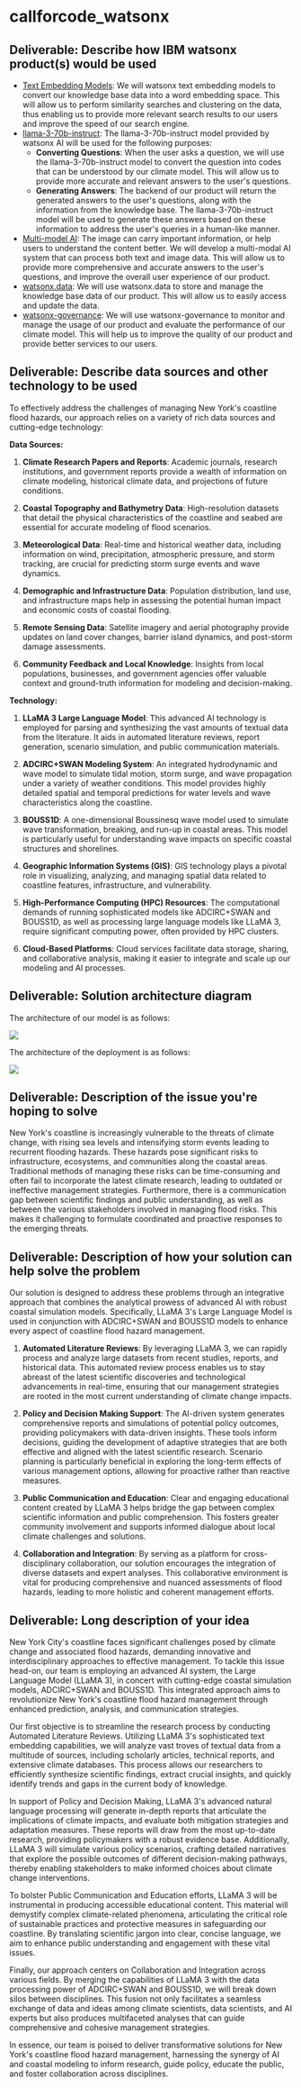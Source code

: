 # callforcode_watsonx

## Deliverable: Describe how IBM watsonx product(s) would be used

- [Text Embedding Models](https://eu-de.dataplatform.cloud.ibm.com/docs/content/wsj/analyze-data/fm-models-embed.html?context=wx): We will watsonx text embedding models to convert our knowledge base data into a word embedding space. This will allow us to perform similarity searches and clustering on the data, thus enabling us to provide more relevant search results to our users and improve the speed of our search engine.
- [llama-3-70b-instruct](https://www.ibm.com/products/watsonx-ai/foundation-models): The llama-3-70b-instruct model provided by watsonx AI will be used for the following purposes:
  - **Converting Questions**: When the user asks a question, we will use the llama-3-70b-instruct model to convert the question into codes that can be understood by our climate model. This will allow us to provide more accurate and relevant answers to the user's questions.
  - **Generating Answers**: The backend of our product will return the generated answers to the user's questions, along with the information from the knowledge base. The llama-3-70b-instruct model will be used to generate these answers based on these information to address the user's queries in a human-like manner.
- [Multi-model AI](https://www.ibm.com/products/watsonx-ai): The image can carry important information, or help users to understand the content better. We will develop a multi-modal AI system that can process both text and image data. This will allow us to provide more comprehensive and accurate answers to the user's questions, and improve the overall user experience of our product.
- [watsonx.data](https://www.ibm.com/products/watsonx-data): We will use watsonx.data to store and manage the knowledge base data of our product. This will allow us to easily access and update the data.
- [watsonx-governance](https://www.ibm.com/products/watsonx-governance): We will use watsonx-governance to monitor and manage the usage of our product and evaluate the performance of our climate model. This will help us to improve the quality of our product and provide better services to our users.

## Deliverable: Describe data sources and other technology to be used

To effectively address the challenges of managing New York's coastline flood hazards, our approach relies on a variety of rich data sources and cutting-edge technology:

**Data Sources:**

1. **Climate Research Papers and Reports**: Academic journals, research institutions, and government reports provide a wealth of information on climate modeling, historical climate data, and projections of future conditions.

2. **Coastal Topography and Bathymetry Data**: High-resolution datasets that detail the physical characteristics of the coastline and seabed are essential for accurate modeling of flood scenarios.

3. **Meteorological Data**: Real-time and historical weather data, including information on wind, precipitation, atmospheric pressure, and storm tracking, are crucial for predicting storm surge events and wave dynamics.

4. **Demographic and Infrastructure Data**: Population distribution, land use, and infrastructure maps help in assessing the potential human impact and economic costs of coastal flooding.

5. **Remote Sensing Data**: Satellite imagery and aerial photography provide updates on land cover changes, barrier island dynamics, and post-storm damage assessments.

6. **Community Feedback and Local Knowledge**: Insights from local populations, businesses, and government agencies offer valuable context and ground-truth information for modeling and decision-making.

**Technology:**

1. **LLaMA 3 Large Language Model**: This advanced AI technology is employed for parsing and synthesizing the vast amounts of textual data from the literature. It aids in automated literature reviews, report generation, scenario simulation, and public communication materials.

2. **ADCIRC+SWAN Modeling System**: An integrated hydrodynamic and wave model to simulate tidal motion, storm surge, and wave propagation under a variety of weather conditions. This model provides highly detailed spatial and temporal predictions for water levels and wave characteristics along the coastline.

3. **BOUSS1D**: A one-dimensional Boussinesq wave model used to simulate wave transformation, breaking, and run-up in coastal areas. This model is particularly useful for understanding wave impacts on specific coastal structures and shorelines.

4. **Geographic Information Systems (GIS)**: GIS technology plays a pivotal role in visualizing, analyzing, and managing spatial data related to coastline features, infrastructure, and vulnerability.

5. **High-Performance Computing (HPC) Resources**: The computational demands of running sophisticated models like ADCIRC+SWAN and BOUSS1D, as well as processing large language models like LLaMA 3, require significant computing power, often provided by HPC clusters.

6. **Cloud-Based Platforms**: Cloud services facilitate data storage, sharing, and collaborative analysis, making it easier to integrate and scale up our modeling and AI processes.

## Deliverable: Solution architecture diagram

The architecture of our model is as follows:

![](./images/model_arch.png)

The architecture of the deployment is as follows:

![](./images/deployment_arch.png)

## Deliverable: Description of the issue you're hoping to solve

New York's coastline is increasingly vulnerable to the threats of climate change, with rising sea levels and intensifying storm events leading to recurrent flooding hazards. These hazards pose significant risks to infrastructure, ecosystems, and communities along the coastal areas. Traditional methods of managing these risks can be time-consuming and often fail to incorporate the latest climate research, leading to outdated or ineffective management strategies. Furthermore, there is a communication gap between scientific findings and public understanding, as well as between the various stakeholders involved in managing flood risks. This makes it challenging to formulate coordinated and proactive responses to the emerging threats.

## Deliverable: Description of how your solution can help solve the problem


Our solution is designed to address these problems through an integrative approach that combines the analytical prowess of advanced AI with robust coastal simulation models. Specifically, LLaMA 3's Large Language Model is used in conjunction with ADCIRC+SWAN and BOUSS1D models to enhance every aspect of coastline flood hazard management.

1. **Automated Literature Reviews**: By leveraging LLaMA 3, we can rapidly process and analyze large datasets from recent studies, reports, and historical data. This automated review process enables us to stay abreast of the latest scientific discoveries and technological advancements in real-time, ensuring that our management strategies are rooted in the most current understanding of climate change impacts.

2. **Policy and Decision Making Support**: The AI-driven system generates comprehensive reports and simulations of potential policy outcomes, providing policymakers with data-driven insights. These tools inform decisions, guiding the development of adaptive strategies that are both effective and aligned with the latest scientific research. Scenario planning is particularly beneficial in exploring the long-term effects of various management options, allowing for proactive rather than reactive measures.

3. **Public Communication and Education**: Clear and engaging educational content created by LLaMA 3 helps bridge the gap between complex scientific information and public comprehension. This fosters greater community involvement and supports informed dialogue about local climate challenges and solutions.

4. **Collaboration and Integration**: By serving as a platform for cross-disciplinary collaboration, our solution encourages the integration of diverse datasets and expert analyses. This collaborative environment is vital for producing comprehensive and nuanced assessments of flood hazards, leading to more holistic and coherent management efforts.

## Deliverable: Long description of your idea

New York City's coastline faces significant challenges posed by climate change and associated flood hazards, demanding innovative and interdisciplinary approaches to effective management. To tackle this issue head-on, our team is employing an advanced AI system, the Large Language Model (LLaMA 3), in concert with cutting-edge coastal simulation models, ADCIRC+SWAN and BOUSS1D. This integrated approach aims to revolutionize New York's coastline flood hazard management through enhanced prediction, analysis, and communication strategies.

Our first objective is to streamline the research process by conducting Automated Literature Reviews. Utilizing LLaMA 3's sophisticated text embedding capabilities, we will analyze vast troves of textual data from a multitude of sources, including scholarly articles, technical reports, and extensive climate databases. This process allows our researchers to efficiently synthesize scientific findings, extract crucial insights, and quickly identify trends and gaps in the current body of knowledge.

In support of Policy and Decision Making, LLaMA 3's advanced natural language processing will generate in-depth reports that articulate the implications of climate impacts, and evaluate both mitigation strategies and adaptation measures. These reports will draw from the most up-to-date research, providing policymakers with a robust evidence base. Additionally, LLaMA 3 will simulate various policy scenarios, crafting detailed narratives that explore the possible outcomes of different decision-making pathways, thereby enabling stakeholders to make informed choices about climate change interventions.

To bolster Public Communication and Education efforts, LLaMA 3 will be instrumental in producing accessible educational content. This material will demystify complex climate-related phenomena, articulating the critical role of sustainable practices and protective measures in safeguarding our coastline. By translating scientific jargon into clear, concise language, we aim to enhance public understanding and engagement with these vital issues.

Finally, our approach centers on Collaboration and Integration across various fields. By merging the capabilities of LLaMA 3 with the data processing power of ADCIRC+SWAN and BOUSS1D, we will break down silos between disciplines. This fusion not only facilitates a seamless exchange of data and ideas among climate scientists, data scientists, and AI experts but also produces multifaceted analyses that can guide comprehensive and cohesive management strategies.

In essence, our team is poised to deliver transformative solutions for New York's coastline flood hazard management, harnessing the synergy of AI and coastal modeling to inform research, guide policy, educate the public, and foster collaboration across disciplines.